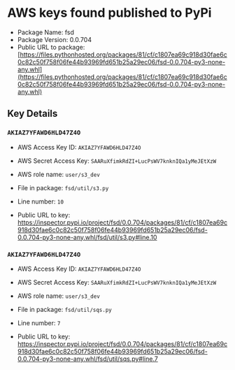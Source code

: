 # AWS keys found published to PyPi

* Package Name: fsd
* Package Version: 0.0.704
* Public URL to package: [https://files.pythonhosted.org/packages/81/cf/c1807ea69c918d30fae6c0c82c50f758f06fe44b93969fd651b25a29ec06/fsd-0.0.704-py3-none-any.whl](https://files.pythonhosted.org/packages/81/cf/c1807ea69c918d30fae6c0c82c50f758f06fe44b93969fd651b25a29ec06/fsd-0.0.704-py3-none-any.whl)

## Key Details

### `AKIAZ7YFAWD6HLD47Z4O`

* AWS Access Key ID: `AKIAZ7YFAWD6HLD47Z4O`
* AWS Secret Access Key: `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` 
* AWS role name: `user/s3_dev`
* File in package: `fsd/util/s3.py`
* Line number: `10`

* Public URL to key: https://inspector.pypi.io/project/fsd/0.0.704/packages/81/cf/c1807ea69c918d30fae6c0c82c50f758f06fe44b93969fd651b25a29ec06/fsd-0.0.704-py3-none-any.whl/fsd/util/s3.py#line.10



### `AKIAZ7YFAWD6HLD47Z4O`

* AWS Access Key ID: `AKIAZ7YFAWD6HLD47Z4O`
* AWS Secret Access Key: `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` 
* AWS role name: `user/s3_dev`
* File in package: `fsd/util/sqs.py`
* Line number: `7`

* Public URL to key: https://inspector.pypi.io/project/fsd/0.0.704/packages/81/cf/c1807ea69c918d30fae6c0c82c50f758f06fe44b93969fd651b25a29ec06/fsd-0.0.704-py3-none-any.whl/fsd/util/sqs.py#line.7


